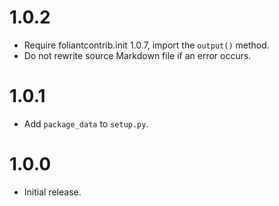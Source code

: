 # 1.0.2

-   Require foliantcontrib.init 1.0.7, import the `output()` method.
-   Do not rewrite source Markdown file if an error occurs.

# 1.0.1

-   Add `package_data` to `setup.py`.

# 1.0.0

-   Initial release.
